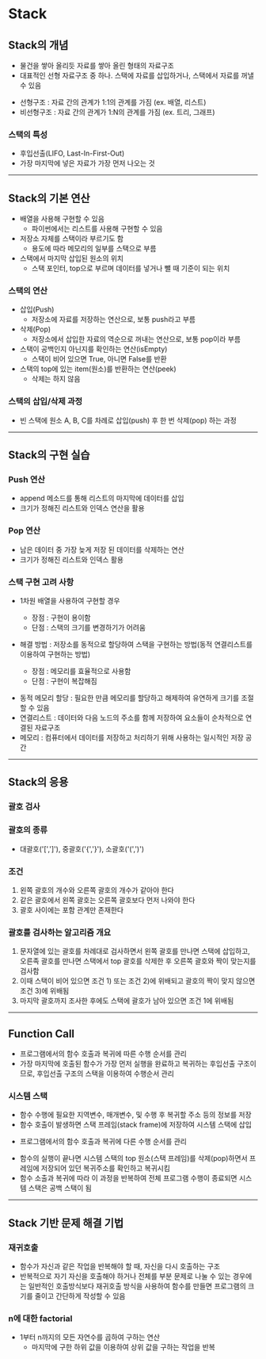 # Stack
## Stack의 개념
- 물건을 쌓아 올리듯 자료를 쌓아 올린 형태의 자료구조
- 대표적인 선형 자료구조 중 하나. 스택에 자료를 삽입하거나, 스택에서 자료를 꺼낼 수 있음
* 선형구조 : 자료 간의 관계가 1:1의 관계를 가짐 (ex. 배열, 리스트)
* 비선형구조 : 자료 간의 관계가 1:N의 관계를 가짐 (ex. 트리, 그래프)

### 스택의 특성
- 후입선출(LIFO, Last-In-First-Out)
- 가장 마지막에 넣은 자료가 가장 먼저 나오는 것

---

## Stack의 기본 연산
- 배열을 사용해 구현할 수 있음
  - 파이썬에서는 리스트를 사용해 구현할 수 있음
- 저장소 자체를 스택이라 부르기도 함
  - 용도에 따라 메모리의 일부를 스택으로 부름
- 스택에서 마지막 삽입된 원소의 위치
  - 스택 포인터, top으로 부르며 데이터를 넣거나 뺄 때 기준이 되는 위치

### 스택의 연산
- 삽입(Push)
  - 저장소에 자료를 저장하는 연산으로, 보통 push라고 부름
- 삭제(Pop)
  - 저장소에서 삽입한 자료의 역순으로 꺼내는 연산으로, 보통 pop이라 부름
- 스택이 공백인지 아닌지를 확인하는 연산(isEmpty)
  - 스택이 비어 있으면 True, 아니면 False를 반환
- 스택의 top에 있는 item(원소)를 반환하는 연산(peek)
  - 삭제는 하지 않음

### 스택의 삽입/삭제 과정
- 빈 스택에 원소 A, B, C를 차례로 삽입(push) 후 한 번 삭제(pop) 하는 과정

---

## Stack의 구현 실습
### Push 연산
- append 메소드를 통해 리스트의 마지막에 데이터를 삽입 
- 크기가 정해진 리스트와 인덱스 연산을 활용

### Pop 연산
- 남은 데이터 중 가장 늦게 저장 된 데이터를 삭제하는 연산
- 크기가 정해진 리스트와 인덱스 활용

### 스택 구현 고려 사항
- 1차원 배열을 사용하여 구현할 경우
  - 장점 : 구현이 용이함
  - 단점 : 스택의 크기를 변경하기가 어려움

- 해결 방법 : 저장소를 동적으로 할당하여 스택을 구현하는 방법(동적 연결리스트를 이용하여 구현하는 방법)
  - 장점 : 메모리를 효율적으로 사용함
  - 단점 : 구현이 복잡해짐

* 동적 메모리 할당 : 필요한 만큼 메모리를 할당하고 해제하여 유연하게 크기를 조절할 수 있음
* 연결리스트 : 데이터와 다음 노드의 주소를 함께 저장하여 요소들이 순차적으로 연결된 자료구조
* 메모리 : 컴퓨터에서 데이터를 저장하고 처리하기 위해 사용하는 일시적인 저장 공간

---

## Stack의 응용
### 괄호 검사
### 괄호의 종류
- 대괄호('[',']'), 중괄호('{','}'), 소괄호('(',')')

### 조건 
1) 왼쪽 괄호의 개수와 오른쪽 괄호의 개수가 같아야 한다
2) 같은 괄호에서 왼쪽 괄호는 오른쪽 괄호보다 먼저 나와야 한다
3) 괄호 사이에는 포함 관계만 존재한다

### 괄호를 검사하는 알고리즘 개요
1. 문자열에 있는 괄호를 차례대로 검사하면서 왼쪽 괄호를 만나면 스택에 삽입하고, 오른족 괄호를 만나면 스택에서 top 괄호를 삭제한 후 오른쪽 괄호와 짝이 맞는지를 검사함
2. 이때 스택이 비어 있으면 조건 1) 또는 조건 2)에 위배되고 괄호의 짝이 맞지 않으면 조건 3)에 위배됨
3. 마지막 괄호까지 조사한 후에도 스택에 괄호가 남아 있으면 조건 1에 위배됨

---

## Function Call
- 프로그램에서의 함수 호출과 복귀에 따른 수행 순서를 관리
- 가장 마지막에 호출된 함수가 가장 먼저 실행을 완료하고 복귀하는 후입선출 구조이므로, 후입선출 구조의 스택을 이용하여 수행순서 관리

### 시스템 스택
- 함수 수행에 필요한 지역변수, 매개변수, 및 수행 후 복귀할 주소 등의 정보를 저장
- 함수 호출이 발생하면 스택 프레임(stack frame)에 저장하여 시스템 스택에 삽입

* 프로그램에서의 함수 호출과 복귀에 다른 수행 순서를 관리
- 함수의 실행이 끝나면 시스템 스택의 top 원소(스택 프레임)를 삭제(pop)하면서 프레임에 저장되어 있던 복귀주소를 확인하고 복귀시킴
- 함수 소출과 복귀에 따라 이 과정을 반복하여 전체 프로그램 수행이 종료되면 시스템 스택은 공백 스택이 됨

---

## Stack 기반 문제 해결 기법
### 재귀호출
- 함수가 자신과 같은 작업을 반복해야 할 때, 자신을 다시 호출하는 구조
- 반복적으로 자기 자신을 호출해야 하거나 전체를 부분 문제로 나눌 수 있는 경우에는 일반적인 호출방식보다 재귀호출 방식을 사용하여 함수를 만들면 프로그램의 크기를 줄이고 간단하게 작성할 수 있음

### n에 대한 factorial
- 1부터 n까지의 모든 자연수를 곱하여 구하는 연산
  - 마지막에 구한 하위 값을 이용하여 상위 값을 구하는 작업을 반복


